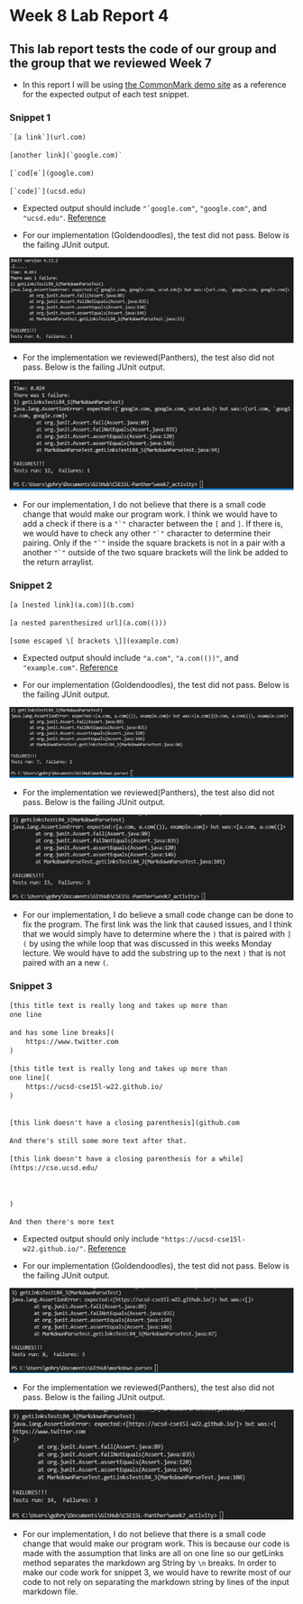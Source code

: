 # Week 8 Lab Report 4
## This lab report tests the code of our group and the group that we reviewed Week 7

* In this report I will be using [the CommonMark demo site](https://spec.commonmark.org/dingus/) as a reference for the expected output of each test snippet. 

### Snippet 1

```
`[a link`](url.com)

[another link](`google.com)`

[`cod[e`](google.com)

[`code]`](ucsd.edu)
```

* Expected output should include ```"`google.com"```, ```"google.com"```, and ```"ucsd.edu"```. [Reference](https://spec.commonmark.org/dingus/)

* For our implementation (Goldendoodles), the test did not pass. Below is the failing JUnit output.

![Image](lab-report-4-ss/Us_snip1.png)

* For the implementation we reviewed(Panthers), the test also did not pass. Below is the failing JUnit output.

![Image](lab-report-4-ss/Them_snip1.png)

* For our implementation, I do not believe that there is a small code change that would make our program work. I think we would have to add a check if there is a ```"`"``` character between the `[` and `]`. If there is, we would have to check any other ```"`"``` character to determine their pairing. Only if the ```"`"``` inside the square brackets is not in a pair with a another ```"`"``` outside of the two square brackets will the link be added to the return arraylist.

### Snippet 2

```
[a [nested link](a.com)](b.com)

[a nested parenthesized url](a.com(()))

[some escaped \[ brackets \]](example.com)
```

* Expected output should include ```"a.com"```, ```"a.com(())"```, and ```"example.com"```. [Reference](https://spec.commonmark.org/dingus/)

* For our implementation (Goldendoodles), the test did not pass. Below is the failing JUnit output.

![Image](lab-report-4-ss/Us_snip2.png)

* For the implementation we reviewed(Panthers), the test also did not pass. Below is the failing JUnit output.

![Image](lab-report-4-ss/Them_snip2.png)

* For our implementation, I do believe a small code change can be done to fix the program. The first link was the link that caused issues, and I think that we would simply have to determine where the `)` that is paired with `](` by using the while loop that was discussed in this weeks Monday lecture. We would have to add the substring up to the next `)` that is not paired with an a new `(`.

### Snippet 3

```
[this title text is really long and takes up more than 
one line

and has some line breaks](
    https://www.twitter.com
)

[this title text is really long and takes up more than 
one line](
    https://ucsd-cse15l-w22.github.io/
)


[this link doesn't have a closing parenthesis](github.com

And there's still some more text after that.

[this link doesn't have a closing parenthesis for a while](https://cse.ucsd.edu/



)

And then there's more text
```

* Expected output should only include ```"https://ucsd-cse15l-w22.github.io/"```. [Reference](https://spec.commonmark.org/dingus/)

* For our implementation (Goldendoodles), the test did not pass. Below is the failing JUnit output.

![Image](lab-report-4-ss/Us_snip3.png)

* For the implementation we reviewed(Panthers), the test also did not pass. Below is the failing JUnit output.

![Image](lab-report-4-ss/Them_snip3.png)

* For our implementation, I do not believe that there is a small code change that would make our program work. This is because our code is made with the assumption that links are all on one line so our getLinks method separates the markdown arg String by `\n` breaks. In order to make our code work for snippet 3, we would have to rewrite most of our code to not rely on separating the markdown string by lines of the input markdown file.